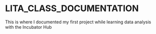 # LITA_CLASS_DOCUMENTATION
This is where I documented my first project while learning data analysis with the Incubator Hub

### 
